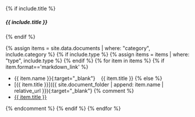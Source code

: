 {% if include.title %}
##### {{ include.title }}
{% endif %}

{% assign items = site.data.documents | where: "category", include.category %}
{% if include.type %}
{% assign items = items | where: "type", include.type %}
{% endif %}
{% for item in items %}
{% if item.format=='markdown_link' %}
* {{ item.name }}{:target="_blank"}&nbsp; &nbsp; {{ item.title }}
{% else %}
* [{{ item.title }}]({{ site.document_folder | append: item.name | relative_url }}){:target="_blank"}
{% comment %}
  <li><a href="{{ site.document_folder | append: item.name | relative_url }}" target="_blank">{{ item.title }}</a></li>
{% endcomment %}
{% endif %}
{% endfor %}

